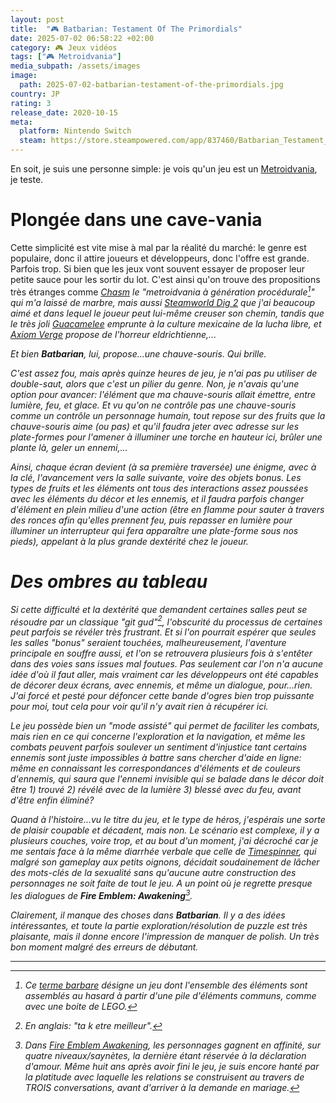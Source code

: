 ```yaml
---
layout: post
title:  "🎮 Batbarian: Testament Of The Primordials"
date: 2025-07-02 06:58:22 +02:00
category: 🎮 Jeux vidéos
tags: ["🎮 Metroidvania"]
media_subpath: /assets/images
image:
  path: 2025-07-02-batbarian-testament-of-the-primordials.jpg
country: JP
rating: 3
release_date: 2020-10-15
meta:
  platform: Nintendo Switch
  steam: https://store.steampowered.com/app/837460/Batbarian_Testament_of_the_Primordials/
---
```


En soit, je suis une personne simple: je vois qu'un jeu est un [Metroidvania](/tags/metroidvania/), je teste.

# Plongée dans une cave-vania

Cette simplicité est vite mise à mal par la réalité du marché: le genre est populaire, donc il attire joueurs et développeurs, donc l'offre est grande. Parfois trop. Si bien que les jeux vont souvent essayer de proposer leur petite sauce pour les sortir du lot. C'est ainsi qu'on trouve des propositions très étranges comme [<i class="fab fa-steam" /> Chasm](https://store.steampowered.com/app/312200/Chasm/) le "metroidvania à génération procédurale[^1]" qui m'a laissé de marbre, mais aussi [<i class="fab fa-steam" /> Steamworld Dig 2](https://store.steampowered.com/app/571310/SteamWorld_Dig_2/) que j'ai beaucoup aimé et dans lequel le joueur peut lui-même creuser son chemin, tandis que le très joli [<i class="fab fa-steam" /> Guacamelee](https://store.steampowered.com/app/275390/Guacamelee_Super_Turbo_Championship_Edition/) emprunte à la culture mexicaine de la lucha libre, et [<i class="fab fa-steam" /> Axiom Verge](https://store.steampowered.com/app/332200/Axiom_Verge/) propose de l'horreur eldrichtienne,...

Et bien **Batbarian**, lui, propose...une chauve-souris. Qui brille.

C'est assez fou, mais après quinze heures de jeu, je n'ai pas pu utiliser de double-saut, alors que c'est un pilier du genre. Non, je n'avais qu'une option pour avancer: l'élément que ma chauve-souris allait émettre, entre lumière, feu, et glace. Et vu qu'on ne contrôle pas une chauve-souris comme un contrôle un personnage humain, tout repose sur des fruits que la chauve-souris aime (ou pas) et qu'il faudra jeter avec adresse sur les plate-formes pour l'amener à illuminer une torche en hauteur ici, brûler une plante là, geler un ennemi,...

Ainsi, chaque écran devient (à sa première traversée) une énigme, avec à la clé, l'avancement vers la salle suivante, voire des objets bonus. Les types de fruits et les éléments ont tous des interactions assez poussées avec les éléments du décor et les ennemis, et il faudra parfois changer d'élément en plein milieu d'une action (être en flamme pour sauter à travers des ronces afin qu'elles prennent feu, puis repasser en lumière pour illuminer un interrupteur qui fera apparaître une plate-forme sous nos pieds), appelant à la plus grande dextérité chez le joueur.

# Des ombres au tableau

Si cette difficulté et la dextérité que demandent certaines salles peut se résoudre par un classique "*git gud*"[^2], l'obscurité du processus de certaines peut parfois se révéler très frustrant. Et si l'on pourrait espérer que seules les salles "bonus" seraient touchées, malheureusement, l'aventure principale en souffre aussi, et l'on se retrouvera plusieurs fois à s'entêter dans des voies sans issues mal foutues. Pas seulement car l'on n'a aucune idée d'où il faut aller, mais vraiment car les développeurs ont été capables de décorer deux écrans, avec ennemis, et même un dialogue, pour...rien. J'ai forcé et pesté pour défoncer cette bande d'ogres bien trop puissante pour moi, tout cela pour voir qu'il n'y avait rien à récupérer ici.

Le jeu possède bien un "mode assisté" qui permet de faciliter les combats, mais rien en ce qui concerne l'exploration et la navigation, et même les combats peuvent parfois soulever un sentiment d'injustice tant certains ennemis sont juste impossibles à battre sans chercher d'aide en ligne: même en connaissant les correspondances d'éléments et de couleurs d'ennemis, qui saura que l'ennemi invisible qui se balade dans le décor doit être 1) trouvé 2) révélé avec de la lumière 3) blessé avec du feu, avant d'être enfin éliminé?

Quand à l'histoire...vu le titre du jeu, et le type de héros, j'espérais une sorte de plaisir coupable et décadent, mais non. Le scénario est complexe, il y a plusieurs couches, voire trop, et au bout d'un moment, j'ai décroché car je me sentais face à la même diarrhée verbale que celle de [<i class="fab fa-steam" /> Timespinner](https://store.steampowered.com/app/368620/Timespinner/), qui malgré son gameplay aux petits oignons, décidait soudainement de lâcher des mots-clés de la sexualité sans qu'aucune autre construction des personnages ne soit faite de tout le jeu. A un point où je regrette presque les dialogues de **Fire Emblem: Awakening**[^3].

Clairement, il manque des choses dans **Batbarian**. Il y a des idées intéressantes, et toute la partie exploration/résolution de puzzle est très plaisante, mais il donne encore l'impression de manquer de polish. Un très bon moment malgré des erreurs de débutant.

* * *
[^1]: Ce [<i class="fab fa-wikipedia-w" /> terme barbare](https://fr.wikipedia.org/wiki/G%C3%A9n%C3%A9ration_proc%C3%A9durale) désigne un jeu dont l'ensemble des éléments sont assemblés au hasard à partir d'une pile d'éléments communs, comme avec une boite de LEGO.
[^2]: En anglais: "ta k etre meilleur".
[^3]: Dans [<i class="fab fa-wikipedia-w" /> Fire Emblem Awakening](https://fr.wikipedia.org/wiki/Fire_Emblem:_Awakening), les personnages gagnent en affinité, sur quatre niveaux/saynètes, la dernière étant réservée à la déclaration d'amour. Même huit ans après avoir fini le jeu, je suis encore hanté par la platitude avec laquelle les relations se construisent au travers de TROIS conversations, avant d'arriver à la demande en mariage.